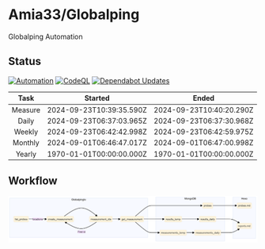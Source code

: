 # Amia33/Globalping

Globalping Automation

## Status

[![Automation](https://github.com/Amia33/Globalping/actions/workflows/automation.yml/badge.svg)](https://github.com/Amia33/Globalping/actions/workflows/automation.yml) [![CodeQL](https://github.com/Amia33/Globalping/actions/workflows/codeql.yml/badge.svg)](https://github.com/Amia33/Globalping/actions/workflows/codeql.yml) [![Dependabot Updates](https://github.com/Amia33/Globalping/actions/workflows/dependabot/dependabot-updates/badge.svg)](https://github.com/Amia33/Globalping/actions/workflows/dependabot/dependabot-updates)

|  Task   |         Started          |          Ended           |
| :-----: | :----------------------: | :----------------------: |
| Measure | 2024-09-23T10:39:35.590Z | 2024-09-23T10:40:20.290Z |
|  Daily  | 2024-09-23T06:37:03.965Z | 2024-09-23T06:37:30.968Z |
| Weekly  | 2024-09-23T06:42:42.998Z | 2024-09-23T06:42:59.975Z |
| Monthly | 2024-09-01T06:46:47.017Z | 2024-09-01T06:47:00.998Z |
| Yearly  | 1970-01-01T00:00:00.000Z | 1970-01-01T00:00:00.000Z |

## Workflow

![Flowchart](results/source/flowchart.png)
